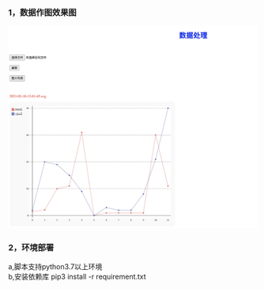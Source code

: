 ### 1，数据作图效果图
![](./img/20210218200155.jpg)

### 2，环境部署
a,脚本支持python3.7以上环境<br/>
b,安装依赖库
 pip3 install -r requirement.txt


